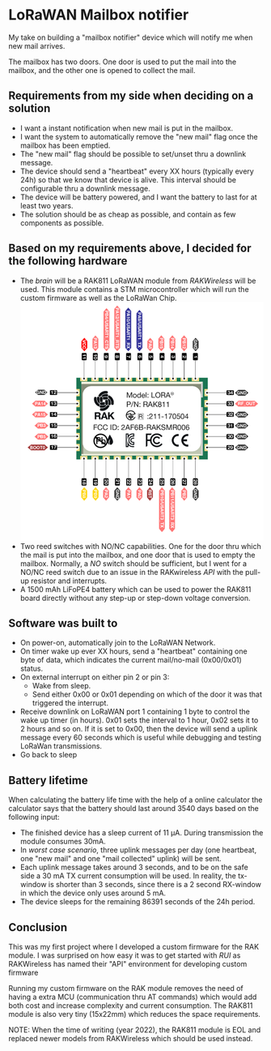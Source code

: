 # LoRaWAN Mailbox notifier

My take on building a "mailbox notifier" device which will notify me when new mail arrives.

The mailbox has two doors. One door is used to put the mail into the mailbox, and the other one is opened to collect the mail.

## Requirements from my side when deciding on a solution

* I want a instant notification when new mail is put in the mailbox.
* I want the system to automatically remove the "new mail" flag once the mailbox has been emptied.
* The "new mail" flag should be possible to set/unset thru a downlink message.
* The device should send a "heartbeat" every XX hours (typically every 24h) so that we know that device is alive. This interval should be configurable thru a downlink message.
* The device will be battery powered, and I want the battery to last for at least two years.
* The solution should be as cheap as possible, and contain as few components as possible.

## Based on my requirements above, I decided for the following hardware

* The *brain* will be a RAK811 LoRaWAN module from *RAKWireless* will be used. This module contains a STM microcontroller which will run the custom firmware as well as the LoRaWan Chip. ![pinout](images/rak811.PNG "RAK811 Pinout")
* Two reed switches with NO/NC capabilities. One for the door thru which the mail is put into the mailbox, and one door that is used to empty the mailbox. Normally, a *NO* switch should be sufficient, but I went for a NO/NC reed switch due to an issue in the RAKwireless *API* with the pull-up resistor and interrupts.
* A 1500 mAh LiFoPE4 battery which can be used to power the RAK811 board directly without any step-up or step-down voltage conversion.

## Software was built to

* On power-on, automatically join to the LoRaWAN Network.
* On timer wake up ever XX hours, send a "heartbeat" containing one byte of data, which indicates the current mail/no-mail (0x00/0x01) status.
* On external interrupt on either pin 2 or pin 3:
  * Wake from sleep.
  * Send either 0x00 or 0x01 depending on which of the door it was that triggered the interrupt.
* Receive downlink on LoRaWAN port 1 containing 1 byte to control the wake up timer (in hours). 0x01 sets the interval to 1 hour, 0x02 sets it to 2 hours and so on. If it is set to 0x00, then the device will send a uplink message every 60 seconds which is useful while debugging and testing LoRaWan transmissions.
* Go back to sleep

## Battery lifetime

When calculating the battery life time with the help of a online calculator the calculator says that the battery should last around 3540 days based on the following input:

* The finished device has a sleep current of 11 μA. During transmission the module consumes 30mA.
* In *worst case scenario*, three uplink messages per day (one heartbeat, one "new mail" and one "mail collected" uplink) will be sent.
* Each uplink message takes around 3 seconds, and to be on the safe side a 30 mA TX current consumption will be used. In reality, the tx-window is shorter than 3 seconds, since there is a 2 second RX-window in which the device only uses around 5 mA.
* The device sleeps for the remaining 86391 seconds of the 24h period.

## Conclusion

This was my first project where I developed a custom firmware for the RAK module. I was surprised on how easy it was to get started with *RUI* as RAKWireless has named their "API" environment for developing custom firmware

Running my custom firmware on the RAK module removes the need of having a extra MCU (communication thru AT commands) which would add both cost and increase complexity and current consumption. The RAK811 module is also very tiny (15x22mm) which reduces the space requirements.

NOTE: When the time of writing (year 2022), the RAK811 module is EOL and replaced newer models from RAKWireless which should be used instead.
